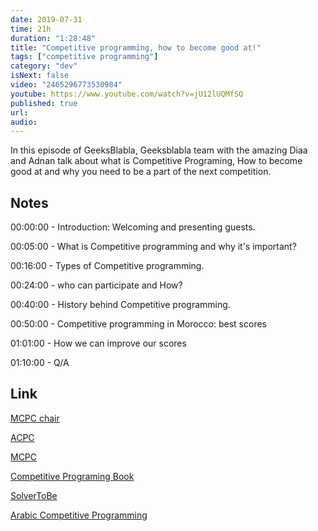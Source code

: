 ```yaml
---
date: 2019-07-31
time: 21h
duration: "1:28:48"
title: "Competitive programming, how to become good at!"
tags: ["competitive programming"]
category: "dev"
isNext: false
video: "2465296773530984"
youtube: https://www.youtube.com/watch?v=jU12lUQMfSQ
published: true
url:
audio:
---
```


In this episode of GeeksBlabla, Geeksblabla team with the amazing Diaa and Adnan talk about what is Competitive Programing, How to become good at and why you need to be a part of the next competition.

## Notes

00:00:00 - Introduction: Welcoming and presenting guests.

00:05:00 - What is Competitive programming and why it's important?

00:16:00 - Types of Competitive programming.

00:24:00 - who can participate and How?

00:40:00 - History behind Competitive programming.

00:50:00 - Competitive programming in Morocco: best scores

01:01:00 - How we can improve our scores

01:10:00 - Q/A

## Link

[MCPC chair](https://www.youtube.com/watch?v=aPOJ0w9Cc0w)

[ACPC](https://www.youtube.com/watch?v=NyI2nYOPjiU&t=4s)

[MCPC](https://www.youtube.com/watch?v=aPOJ0w9Cc0w)

[Competitive Programing Book](https://cpbook.net/)

[SolverToBe](https://www.youtube.com/channel/UC2xOPGjIhLKsgUZEiunlzWQ)

[Arabic Competitive Programming](https://www.youtube.com/user/nobody123497)
